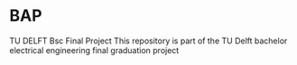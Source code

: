# BAP
TU DELFT Bsc Final Project
This repository is part of the TU Delft bachelor electrical engineering final graduation project
